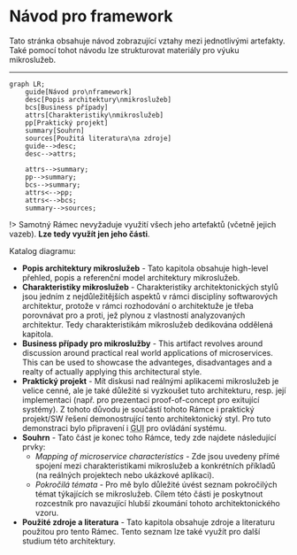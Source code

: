 # Návod pro framework
Tato stránka obsahuje návod zobrazující vztahy mezi jednotlivými artefakty. Také pomocí tohot návodu lze strukturovat materiály pro výuku mikroslužeb.

---

```mermaid
graph LR;
    guide[Návod pro\nframework]
    desc[Popis architektury\nmikroslužeb]
    bcs[Business případy]
    attrs[Charakteristiky\nmikroslužeb]
    pp[Praktický projekt]
    summary[Souhrn]
    sources[Použitá literatura\na zdroje]
    guide-->desc;
    desc-->attrs;

    attrs-->summary;
    pp-->summary;
    bcs-->summary;
    attrs<-->pp;
    attrs<-->bcs;
    summary-->sources;
```

!> Samotný Rámec nevyžaduje využití všech jeho artefaktů (včetně jejich vazeb). **Lze tedy využít jen jeho části**.

Katalog diagramu:
- **Popis architektury mikroslužeb** - Tato kapitola obsahuje high-level přehled, popis a referenční model architektury mikroslužeb.
- **Charakteristiky mikroslužeb** - Charakteristiky architektonických stylů jsou jedním z nejdůležitějších aspektů v rámci disciplíny softwarových architektur, protože v rámci rozhodování o architektuže je třeba porovnávat pro a proti, jež plynou z vlastností analyzovaných architektur. Tedy charakteristikám mikroslužeb dedikována oddělená kapitola.
- **Business případy pro mikroslužby** - This artifact revolves around discussion around practical real world applications of microservices. This can be used to showcase the advanteges, disadvantages and a realty of actually applying this architectural style.
- **Praktický projekt** - Mít diskusi nad reálnými aplikacemi mikroslužeb je velice cenné, ale je také důležité si vyzkoušet tuto architekturu, resp. její implementaci (např. pro prezentaci proof-of-concept pro exitující systémy). Z tohoto důvodu je součástí tohoto Rámce i praktický projekt/SW řešení demonostrující tento architektonický styl. Pro tuto demonstraci bylo připravení i <abbr title="Graphical User Interface">GUI</abbr> pro ovládání systému.
- **Souhrn** - Tato část je konec toho Rámce, tedy zde najdete následující prvky:
    - _Mapping of microservice characteristics_ - Zde jsou uvedeny přímé spojení mezi charakteristikami mikroslužeb a konkrétních příkladů (na reálných projektech nebo ukázkové aplikaci).
    - _Pokročilá témata_ - Pro mě bylo důležité úvést seznam pokročilých témat týkajících se mikroslužeb. Cílem této části je poskytnout rozcestník pro navazující hlubší zkoumání tohoto architektonického vzoru.
- **Použité zdroje a literatura** - Tato kapitola obsahuje zdroje a literaturu použitou pro tento Rámec. Tento seznam lze také využít pro další studium této architektury.